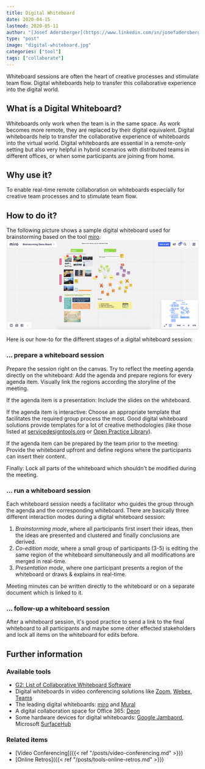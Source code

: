 ```yaml
---
title: Digital Whiteboard
date: 2020-04-15
lastmod: 2020-05-11
author: "[Josef Adersberger](https://www.linkedin.com/in/josefadersberger)"
type: "post"
image: "digital-whiteboard.jpg"
categories: ["tool"]
tags: ["collaborate"]
---
```


Whiteboard sessions are often the heart of creative processes and stimulate team flow. Digital whiteboards help to transfer this collaborative experience into the digital world.

<!--more-->

## What is a Digital Whiteboard?

Whiteboards only work when the team is in the same space. As work becomes more remote, they are replaced by their digital equivalent. Digital whiteboards help to transfer the collaborative experience of whiteboards into the virtual world. Digital whiteboards are essential in a remote-only setting but also very helpful in hybrid scenarios with distributed teams in different offices, or when some participants are joining from home.

## Why use it?

To enable real-time remote collaboration on whiteboards especially for creative team processes and to stimulate team flow.

## How to do it?

The following picture shows a sample digital whiteboard used for brainstorming based on the tool [miro](https://miro.com).
![miro digital whiteboard](digital-whiteboard-miro.jpg)

Here is our how-to for the different stages of a digital whiteboard session:

### ... prepare a whiteboard session

Prepare the session right on the canvas. Try to reflect the meeting agenda directly on the whiteboard: Add the agenda and prepare regions for every agenda item. Visually link the regions according the storyline of the meeting.

If the agenda item is a presentation: Include the slides on the whiteboard.

If the agenda item is interactive: Choose an appropriate template that facilitates the required group process the most. Good digital whiteboard solutions provide templates for a lot of creative methodologies (like those listed at [servicedesigntools.org](https://servicedesigntools.org/tools) or [Open Practice Library](https://openpracticelibrary.com)).

If the agenda item can be prepared by the team prior to the meeting: Provide the whiteboard upfront and define regions where the participants can insert their content.

Finally: Lock all parts of the whiteboard which shouldn't be modified during the meeting.

### ... run a whiteboard session

Each whiteboard session needs a facilitator who guides the group through the agenda and the corresponding whiteboard. There are basically three different interaction modes during a digital whiteboard session:

1. _Brainstorming mode_, where all participants first insert their ideas, then the ideas are presented and clustered and finally conclusions are derived.
2. _Co-edition mode_, where a small group of participants (3-5) is editing the same region of the whiteboard simultaneously and all modifications are merged in real-time.
3. _Presentation mode_, where one participant presents a region of the whiteboard or draws & explains in real-time.

Meeting minutes can be written directly to the whiteboard or on a separate document which is linked to it.

### ... follow-up a whiteboard session

After a whiteboard session, it's good practice to send a link to the final whiteboard to all participants and maybe some other effected stakeholders and lock all items on the whiteboard for edits before.

## Further information

### Available tools

* [G2: List of Collaborative Whiteboard Software](https://www.g2.com/categories/collaborative-whiteboard)
* Digital whiteboards in video conferencing solutions like [Zoom](https://support.zoom.us/hc/en-us/articles/205677665-Sharing-a-whiteboard), [Webex](https://help.webex.com/de-de/zfhy55/Use-the-Whiteboard-on-Cisco-Webex-Board), [Teams](https://myteamsday.com/2019/11/19/how-to-use-whiteboard-in-teams-meetings)
* The leading digital whiteboards: [miro](https://miro.com) and [Mural](https://mural.co)
* A digital collaboration space for Office 365: [Deon](https://deon.de)
* Some hardware devices for digital whiteboards: [Google Jambaord](https://gsuite.google.com/products/jamboard/), Microsoft [SurfaceHub](https://www.microsoft.com/en-us/surface/business/surface-hub-2)

### Related items

* [Video Conferencing]({{< ref "/posts/video-conferencing.md" >}})
* [Online Retros]({{< ref "/posts/tools-online-retros.md" >}})
